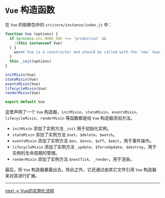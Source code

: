 # `Vue` 构造函数

在 `Vue` 的依赖包中的 `src/core/instance/index.js` 中：
```js
function Vue (options) {
  if (process.env.NODE_ENV !== 'production' &&
    !(this instanceof Vue)
  ) {
    warn('Vue is a constructor and should be called with the `new` keyword')
  }
  this._init(options)
}

initMixin(Vue)
stateMixin(Vue)
eventsMixin(Vue)
lifecycleMixin(Vue)
renderMixin(Vue)

export default Vue
```
这里声明了一个 `Vue` 构造器，`initMixin`、`stateMixin`、`eventsMixin`、`lifecycleMixin`、`renderMixin` 等函数都是给 `Vue` 构造器添加方法。
- `initMixin` 添加了实例方法 `_init` 用于初始化实例。
- `stateMixin` 添加了实例方法 `$set`、`$delete`、`$watch`。
- `eventsMixin` 添加了实例方法 `$on`、`$once`、`$off`、`$emit`，用于事件操作。
- `lifecycleMixin` 添加了实例方法 `_update`、`$forceUpdate`、`$destroy`，用于实例的生命周期的管理。
- `renderMixin` 添加了实例方法 `$nextTick`、`_render`，用于渲染。

最后，将 `Vue` 构造器暴露出去。除此之外，它还通过由其它文件引用 `Vue` 构造器来对其进行扩展。

***

[next -> Vue的实例化流程](./Vue的实例化流程.md)